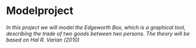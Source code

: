 # Modelproject
###### In this project we will model the Edgeworth Box, which is a graphical tool, describing the trade of two goods between two persons. The theory will be based on Hal R. Varian (2010)